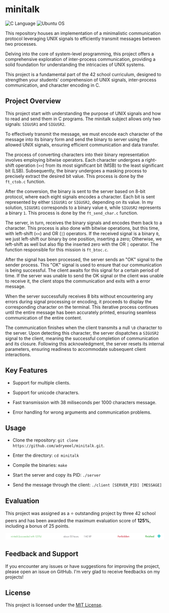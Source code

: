 # minitalk

![C Language](https://img.shields.io/badge/C-00599C?style=for-the-badge&logo=c&logoColor=white)
![Ubuntu OS](https://img.shields.io/badge/Ubuntu-E95420?style=for-the-badge&logo=ubuntu&logoColor=white)

This repository houses an implementation of a minimalistic communication protocol leveraging UNIX signals to efficiently transmit messages between two processes.

Delving into the core of system-level programming, this project offers a comprehensive exploration of inter-process communication, providing a solid foundation for understanding the intricacies of UNIX systems.

This project is a fundamental part of the 42 school curriculum, designed to strengthen your students' comprehension of UNIX signals, inter-process communication, and character encoding in C.

## Project Overview

This project start with understanding the purpose of UNIX signals and how to read and send them in C programs. The minitalk subject allows only two signals: `SIGUSR1` and `SIGUSR2`.

To effectively transmit the message, we must encode each character of the message into its binary form and send the binary to server using the allowed UNIX signals, ensuring efficient communication and data transfer.

The process of converting characters into their binary representation involves employing bitwise operators. Each character undergoes a right-shift operation (`>>`) from its most significant bit (MSB) to the least significant bit (LSB). Subsequently, the binary undergoes a masking process to precisely extract the desired bit value. This process is done by the `ft_ctob.c` function.

After the conversion, the binary is sent to the server based on 8-bit protocol, where each eight signals encodes a character. Each bit is sent represented by either `SIGUSR1` or `SIGUSR2`, depending on its value. In my solution, `SIGUSR1` corresponds to a binary value `0`, while `SIGUSR2` represents a binary `1`. This process is done by the `ft_send_char.c` function.

The server, in turn, receives the binary signals and encodes them back to a character. This process is also done with bitwise operations, but this time, with left-shift (`<<`) and OR (`|`) operators. If the received signal is a binary `0`, we just left-shift our binary by one position, inserting a zero; Otherwise, we left-shift as well but also flip the inserted zero with the OR `|` operator. The function responsible for this mission is `ft_btoc.c`.

After the signal has been processed, the server sends an "OK" signal to the sender process. This "OK" signal is used to ensure that our communication is being successful. The client awaits for this signal for a certain period of time. If the server was unable to send the OK signal or the client was unable to receive it, the client stops the communication and exits with a error message.

When the server successfully receives 8 bits without encountering any errors during signal processing or encoding, it proceeds to display the corresponding character on the terminal. This iterative process continues until the entire message has been accurately printed, ensuring seamless communication of the entire content.

The communication finishes when the client transmits a null `\0` character to the server. Upon detecting this character, the server dispatches a `SIGUSR2` signal to the client, meaning the successful completion of communication and its closure. Following this acknowledgment, the server resets its internal parameters, ensuring readiness to accommodate subsequent client interactions.

## Key Features

- Support for multiple clients.

- Support for unicode characters.

- Fast transmission with 38 miliseconds per 1000 characters message.

- Error handling for wrong arguments and communication problems.

## Usage

- Clone the repository: `git clone https://github.com/adryeeel/minitalk.git`.

- Enter the directory: `cd minitalk`

- Compile the binaries: `make`

- Start the server and copy its PID: `./server`

- Send the message through the client: `./client [SERVER_PID] [MESSAGE]`

## Evaluation

This project was assigned as a ⭐ outstanding project by three 42 school peers and has been awarded the maximum evaluation score of **125%**, including a bonus of 25 points.

![Score 125%](README/evaluation-score.png)

## Feedback and Support

If you encounter any issues or have suggestions for improving the project, please open an issue on GitHub. I'm very glad to receive feedbacks on my projects!

## License

This project is licensed under the [MIT License](LICENSE).
